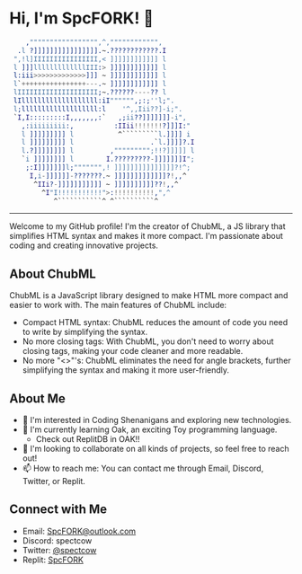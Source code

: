 # Hi, I'm SpcFORK! 👋

```erlang
    ,""""""""""""""""",^,"""""""""""",                  
  .l ?]]]]]]]]]]]]]]]].~.????????????.I                 
 ",!l]IIIIIIIIIIIIIIII,< ]]]]]]]]]]]] l                 
 l ]]]lllllllllllllIII:> ]]]]]]]]]]]] l                 
 l:iii>>>>>>>>>>>>>]]] ~ ]]]]]]]]]]]] l                 
 l`++++++++++++++++---.~ ]]]]]]]]]]]] l                 
 lIIIIIIIIIIIIIIIIIIII;~.??????----?? l                 
 lIlllllllllllllllllll:iI"""""",;:;''l;".               
 l;lllllllllllllllllll:l    '^,,Iii??]-i;".             
 `I,I:::::::::I,,,,,,,:`   ,;ii??]]]]]]]-i",            
   ,:iiiiiiiii:,          :IIii!!!!!!!?]]]I:"           
   l ]]]]]]]]] l           ^`````````l.]]]] i           
   l ]]]]]]]]] l                   .`l.]]]]?.I          
   l.?]]]]]]]] l         ,""""""""";!!?]]]]] l          
   `i ]]]]]]]] l        I.?????????-]]]]]]]I";          
    ;:I]]]]]]]l;""""""",! ]]]]]]]]]]]]]]]?!^;           
     I,i-]]]]]]-???????.~ ]]]]]]]]]]]]]?!,,^            
      ^IIi?-]]]]]]]]]]] ~ ]]]]]]]]]]??!,,^              
        ^I"I!!!!!!!!!!!">:!!!!!!!!!!,",^                
           ^```````````^ ^``````````^
```

---

Welcome to my GitHub profile! I'm the creator of ChubML, a JS library that simplifies HTML syntax and makes it more compact. I'm passionate about coding and creating innovative projects.

## About ChubML

ChubML is a JavaScript library designed to make HTML more compact and easier to work with. The main features of ChubML include:

- Compact HTML syntax: ChubML reduces the amount of code you need to write by simplifying the syntax.
- No more closing tags: With ChubML, you don't need to worry about closing tags, making your code cleaner and more readable.
- No more "<>"'s: ChubML eliminates the need for angle brackets, further simplifying the syntax and making it more user-friendly.

## About Me

- 👀 I'm interested in Coding Shenanigans and exploring new technologies.
- 🌱 I'm currently learning Oak, an exciting Toy programming language.
    - Check out ReplitDB in OAK!!
- 💞️ I'm looking to collaborate on all kinds of projects, so feel free to reach out!
- 📫 How to reach me: You can contact me through Email, Discord, Twitter, or Replit.

## Connect with Me

- Email: [SpcFORK@outlook.com](mailto:SpcFORK@outlook.com)
- Discord: spectcow
- Twitter: [@spectcow](https://twitter.com/spectcow)
- Replit: [SpcFORK](https://replit.com/@Spcfork)

<!---
SpcFORK/SpcFORK is a ✨ special ✨ repository because its `README.md` (this file) appears on your GitHub profile.
You can click the Preview link to take a look at your changes.
--->
